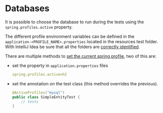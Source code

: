 # Databases

It is possible to choose the database to run during 
the tests using the `spring.profiles.active` property.

The different profile environment variables can be defined in the `application-<PROFILE_NAME>.properties` located in the resources test folder.
With IntelliJ Idea be sure that all the folders are [correctly identified](https://github.com/LordAlucard90/HowTo-Dev/blob/master/jetbrains/intellij_idea.md#set-folders-type).

There are multiple methods to [set the current spring profile](), two of this are:
- set the property in `application.properties` files
  ```yaml
  spring.profiles.active=h2
  ```
- set the annotation on the test class (this method overrides the previous).
  ```java
  @ActiveProfiles("mysql")
  public class SimpleEntityTest {
      // tests
  }
  ```




